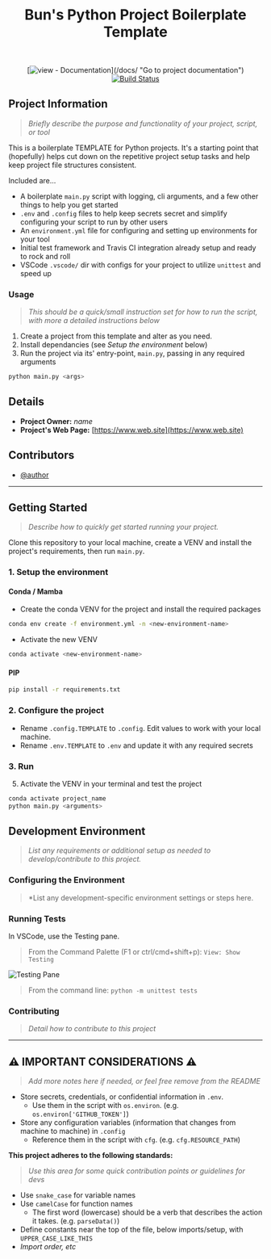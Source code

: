 <div align="center">

# Bun's Python Project Boilerplate Template
</br>

  [![view - Documentation](https://img.shields.io/badge/view-Documentation-blue?)](/docs/ "Go to project documentation") [![Build Status](https://app.travis-ci.com/NinjaBunny9000/python-project-template.svg?branch=main)](https://app.travis-ci.com/NinjaBunny9000/python-project-template)

</div>

## Project Information
> *Briefly describe the purpose and functionality of your project, script, or tool*  

This is a boilerplate TEMPLATE for Python projects. It's a starting point that (hopefully) helps cut down on the repetitive project setup tasks and help keep project file structures consistent.

Included are...
 - A boilerplate `main.py` script with logging, cli arguments, and a few other things to help you get started
 - `.env` and `.config` files to help keep secrets secret and simplify configuring your script to run by other users
 - An `environment.yml` file for configuring and setting up environments for your tool
 - Initial test framework and Travis CI integration already setup and ready to rock and roll
 - VSCode `.vscode/` dir with configs for your project to utilize `unittest` and speed up 

### Usage
> *This should be a quick/small instruction set for how to run the script, with more a detailed instructions below*
1. Create a project from this template and alter as you need.
2. Install dependancies (see _Setup the environment_ below)
2. Run the project via its' entry-point, `main.py`, passing in any required arguments
```bash
python main.py <args>
```

## Details
- **Project Owner:** *name*
- **Project's Web Page:** [https://www.web.site](https://www.web.site)

## Contributors
* [@author](Author)

---
## Getting Started
> *Describe how to quickly get started running your project.*

Clone this repository to your local machine, create a VENV and install the project's requirements, then run `main.py`.

### 1. Setup the environment
#### Conda / Mamba
- Create the conda VENV for the project and install the required packages
```bash
conda env create -f environment.yml -n <new-environment-name>
```
- Activate the new VENV
```bash
conda activate <new-environment-name>
```
#### PIP
```sh
pip install -r requirements.txt
```

### 2. Configure the project
- Rename `.config.TEMPLATE` to `.config`. Edit values to work with your local machine.
- Rename `.env.TEMPLATE` to `.env` and update it with any required secrets

### 3. Run
5. Activate the VENV in your terminal and test the project
```bash
conda activate project_name
python main.py <arguments>
```

## Development Environment
> *List any requirements or additional setup as needed to develop/contribute to this project.*

### Configuring the Environment
> *List any development-specific environment settings or steps here.

### Running Tests

In VSCode, use the Testing pane.

> From the Command Palette (F1 or ctrl/cmd+shift+p): `View: Show Testing`

![Testing Pane](https://imgur.com/0pLqEAj.png)  

> From the command line: `python -m unittest tests`

### Contributing
> *Detail how to contribute to this project*

---

## ⚠️ IMPORTANT CONSIDERATIONS ⚠️
> *Add more notes here if needed, or feel free remove from the README*
- Store secrets, credentials, or confidential information in `.env`.
  - Use them in the script with `os.environ`.  (e.g. `os.environ['GITHUB_TOKEN']`)
- Store any configuration variables (information that changes from machine to machine) in `.config`
  - Reference them in the script with `cfg`. (e.g. `cfg.RESOURCE_PATH`)

**This project adheres to the following standards:**
> *Use this area for some quick contribution points or guidelines for devs*
- Use `snake_case` for variable names
- Use `camelCase` for function names
  - The first word (lowercase) should be a verb that describes the action it takes. (e.g. `parseData()`)
- Define constants near the top of the file, below imports/setup, with `UPPER_CASE_LIKE_THIS`
- *Import order, etc*
